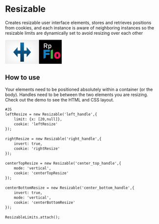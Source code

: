 Resizable
=========

Creates resizable user interface elements, stores and retrieves positions from cookies, and each instance is aware of neighboring instances so the resizable limits are dynamically set to avoid resizing over each other

![Resizable](http://github.com/rpflorence/Resizable/raw/master/logo.png)

How to use
----------

Your elements need to be positioned absolutely within a container (or the body).  Handles need to be between the two elements you are resizing.  Check out the demo to see the HTML and CSS layout.

    #JS
  	leftResize = new Resizable('left_handle',{
  		limit: {x: [20,null]},
  		cookie: 'leftResize'
  	});

  	rightResize = new Resizable('right_handle',{
  		invert: true,
  		cookie: 'rightResize'
  	});

  	centerTopResize = new Resizable('center_top_handle',{
  		mode: 'vertical',
  		cookie: 'centerTopResize'
  	});

  	centerBottomResize = new Resizable('center_bottom_handle',{
  		invert: true,
  		mode: 'vertical',
  		cookie: 'centerBottomResize'
  	});

  	ResizableLimits.attach();
    
    